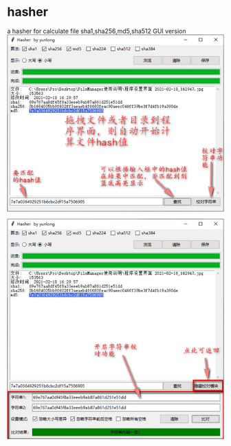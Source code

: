 # hasher
a hasher for calculate file sha1,sha256,md5,sha512     GUI version
![使用说明](https://github.com/codecyou/hasher/blob/main/hasher%E4%BD%BF%E7%94%A8%E8%AF%B4%E6%98%8E/hasher3.0.3%E4%BD%BF%E7%94%A8%E8%AF%B4%E6%98%8E1%202021-07-07_072716.jpg)

![使用说明2](https://github.com/codecyou/hasher/blob/main/hasher%E4%BD%BF%E7%94%A8%E8%AF%B4%E6%98%8E/hasher3.0.3%E4%BD%BF%E7%94%A8%E8%AF%B4%E6%98%8E2%202021-07-07_072903.jpg)
